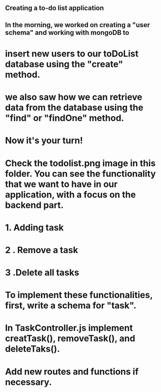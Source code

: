 ## Creating a to-do list application

## In the morning, we worked on creating a "user schema" and working with mongoDB to

# insert new users to our toDoList database using the "create" method.

# we also saw how we can retrieve data from the database using the "find" or "findOne" method.

# Now it's your turn!

# Check the todolist.png image in this folder. You can see the functionality that we want to have in our application, with a focus on the backend part.

# 1. Adding task

# 2 . Remove a task

# 3 .Delete all tasks

# To implement these functionalities, first, write a schema for "task".

# In TaskController.js implement creatTask(), removeTask(), and deleteTaks().

# Add new routes and functions if necessary.
